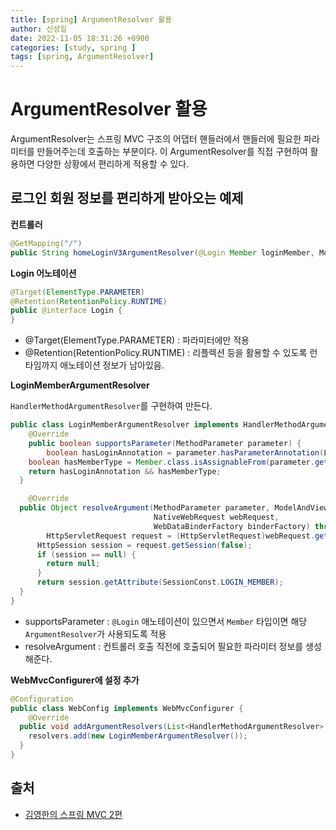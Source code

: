 ```yaml
---
title: [spring] ArgumentResolver 활용
author: 신성일
date: 2022-11-05 18:31:26 +0900
categories: [study, spring ]
tags: [spring, ArgumentResolver]
---
```


# ArgumentResolver 활용

ArgumentResolver는 스프링 MVC 구조의 어댑터 핸들러에서 핸들러에 필요한 파라미터를 만들어주는데 호출하는 부분이다. 이 ArgumentResolver를 직접 구현하여 활용하면 다양한 상황에서 편리하게 적용할 수 있다.

## 로그인 회원 정보를 편리하게 받아오는 예제

**컨트롤러**

```java
@GetMapping("/")
public String homeLoginV3ArgumentResolver(@Login Member loginMember, Model model)
```

**Login 어노테이션**

```java
@Target(ElementType.PARAMETER)
@Retention(RetentionPolicy.RUNTIME)
public @interface Login {
}
```

-  @Target(ElementType.PARAMETER) : 파라미터에만 적용
-  @Retention(RetentionPolicy.RUNTIME) : 리플렉션 등을 활용할 수 있도록 런타임까지 애노테이션 정보가 남아있음.

**LoginMemberArgumentResolver**

`HandlerMethodArgumentResolver`를 구현하여 만든다.

```java
public class LoginMemberArgumentResolver implements HandlerMethodArgumentResolver {
	@Override
	public boolean supportsParameter(MethodParameter parameter) {
		boolean hasLoginAnnotation = parameter.hasParameterAnnotation(Login.class);
    boolean hasMemberType = Member.class.isAssignableFrom(parameter.getParameterType());
    return hasLoginAnnotation && hasMemberType;
  }

	@Override
  public Object resolveArgument(MethodParameter parameter, ModelAndViewContainer mavContainer,
                                NativeWebRequest webRequest,
                                WebDataBinderFactory binderFactory) throws Exception {
    	HttpServletRequest request = (HttpServletRequest)webRequest.getNativeRequest();
      HttpSession session = request.getSession(false);
      if (session == null) {
      	return null;
      }
      return session.getAttribute(SessionConst.LOGIN_MEMBER);
  }
}
```

-  supportsParameter : `@Login` 애노테이션이 있으면서 `Member` 타입이면 해당 `ArgumentResolver`가 사용되도록 적용
-  resolveArgument : 컨트롤러 호출 직전에 호출되어 필요한 파라미터 정보를 생성해준다.

**WebMvcConfigurer에 설정 추가**

```java
@Configuration
public class WebConfig implements WebMvcConfigurer {
	@Override
  public void addArgumentResolvers(List<HandlerMethodArgumentResolver> resolvers) {
  	resolvers.add(new LoginMemberArgumentResolver());
  }
}
```

## 출처

-  [김영한의 스프링 MVC 2편](https://www.inflearn.com/course/%EC%8A%A4%ED%94%84%EB%A7%81-mvc-2/dashboard)
